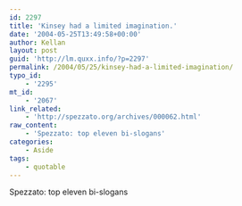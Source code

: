 ```yaml
---
id: 2297
title: 'Kinsey had a limited imagination.'
date: '2004-05-25T13:49:58+00:00'
author: Kellan
layout: post
guid: 'http://lm.quxx.info/?p=2297'
permalink: /2004/05/25/kinsey-had-a-limited-imagination/
typo_id:
    - '2295'
mt_id:
    - '2067'
link_related:
    - 'http://spezzato.org/archives/000062.html'
raw_content:
    - 'Spezzato: top eleven bi-slogans'
categories:
    - Aside
tags:
    - quotable
---
```


Spezzato: top eleven bi-slogans